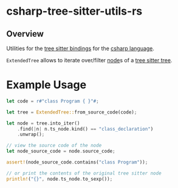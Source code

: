 # csharp-tree-sitter-utils-rs
## Overview
Utilities for the [tree sitter bindings](https://docs.rs/tree-sitter/latest/tree_sitter) for the [csharp language](https://github.com/tree-sitter/tree-sitter-c-sharp/tree/master/bindings/rust).

`ExtendedTree` allows to iterate over/filter [node](https://docs.rs/tree-sitter/latest/tree_sitter/struct.Node.html)s of a [tree sitter tree](https://docs.rs/tree-sitter/latest/tree_sitter/struct.Tree.html).

# Example Usage
```rust
let code = r#"class Program { }"#;

let tree = ExtendedTree::from_source_code(code);

let node = tree.into_iter()
    .find(|n| n.ts_node.kind() == "class_declaration")
    .unwrap();

// view the source code of the node
let node_source_code = node.source_code;

assert!(node_source_code.contains("class Program"));

// or print the contents of the original tree sitter node
println!("{}", node.ts_node.to_sexp());
```